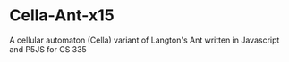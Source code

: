 # Cella-Ant-x15
A cellular automaton (Cella) variant of Langton's Ant written in Javascript and P5JS for CS 335
